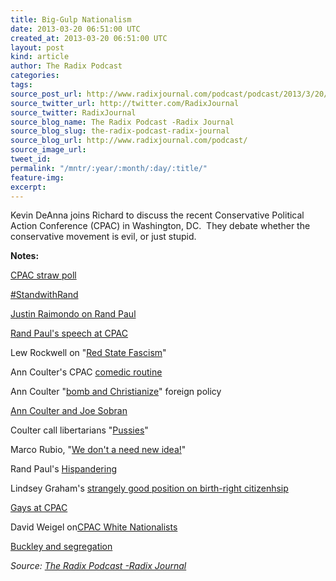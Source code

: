 ```yaml
---
title: Big-Gulp Nationalism
date: 2013-03-20 06:51:00 UTC
created_at: 2013-03-20 06:51:00 UTC
layout: post
kind: article
author: The Radix Podcast
categories: 
tags: 
source_post_url: http://www.radixjournal.com/podcast/podcast/2013/3/20/big-gulp-americana
source_twitter_url: http://twitter.com/RadixJournal
source_twitter: RadixJournal
source_blog_name: The Radix Podcast -Radix Journal
source_blog_slug: the-radix-podcast-radix-journal
source_blog_url: http://www.radixjournal.com/podcast/
source_image_url: 
tweet_id: 
permalink: "/mntr/:year/:month/:day/:title/"
feature-img: 
excerpt: 
---
```

<p>Kevin DeAnna joins Richard to discuss the recent Conservative Political Action Conference (CPAC) in Washington, DC.  They debate whether the conservative movement is evil, or just stupid.  </p>



<p><strong>Notes:</strong></p><p><a href="http://www.foxnews.com/on-air/hannity/2013/03/19/sen-rand-paul-talks-cpac-straw-poll-victory-looks-ahead-2016">CPAC straw poll</a></p><p><a href="https://twitter.com/search?q=%23standwithrand">#StandwithRand</a></p><p><a href="http://original.antiwar.com/justin/2013/03/07/standwithrand/">Justin Raimondo on Rand Paul</a></p><p><a href="http://www.youtube.com/watch?v=zO4DHaQGASc">Rand Paul's speech at CPAC</a></p><p>Lew Rockwell on "<a href="http://www.lewrockwell.com/rockwell/red-state-fascism.html">Red State Fascism</a>"</p><p>Ann Coulter's CPAC <a href="http://www.youtube.com/watch?v=ZslrHK67YBo">comedic routine</a></p><p>Ann Coulter "<a href="http://www.brainyquote.com/quotes/quotes/a/anncoulter167043.html">bomb and Christianize</a>" foreign policy</p><p><a href="http://www.humanevents.com/2010/10/06/not-your-average-joe/">Ann Coulter and Joe Sobran</a></p><p>Coulter call libertarians "<a href="http://www.buzzfeed.com/dorsey/ann-coulter-calls-a-room-of-libertarians-pussies-and-gets-bo">Pussies</a>"</p><p>Marco Rubio, "<a href="http://youtu.be/ETV51O9YmB0?t=16m52s">We don't a need new idea!</a>"</p><p>Rand Paul's <a href="http://www.vdare.com/articles/stand-with-rand-or-fall-with">Hispandering</a></p><p>Lindsey Graham's <a href="http://www.youtube.com/watch?v=Jctte9Zzu9g">strangely good position on birth-right citizenhsip</a></p><p><a href="http://www.huffingtonpost.com/2013/03/15/jimmy-lasalvia-goproud-cpac-republican-_n_2885256.html">Gays at CPAC</a></p><p>David Weigel on<a href="http://www.slate.com/blogs/weigel/2013/03/16/cpac_diary_meet_the_white_nationalists_who_ruined_everything.html">CPAC White Nationalists</a></p><p><a href="http://www.alternet.org/story/155124/the_racism-conservatism_link%3A_'national_review'_firestorm_over_racism_calls_up_william_f._buckley's_troubling_legacy">Buckley and segregation</a></p><div class="">
    <i>Source: <a href="http://www.radixjournal.com/podcast/">The Radix Podcast -Radix Journal</a></i>
</div>
